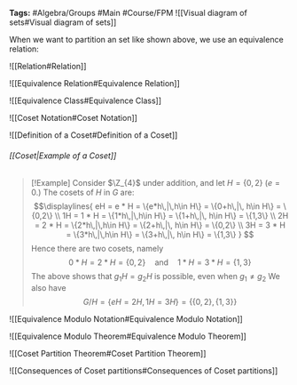 **Tags:** #Algebra/Groups #Main #Course/FPM 
![[Visual diagram of sets#Visual diagram of sets]]

When we want to partition an set like shown above, we use an equivalence relation:

![[Relation#Relation]]

![[Equivalence Relation#Equivalence Relation]]

![[Equivalence Class#Equivalence Class]]

![[Coset Notation#Coset Notation]]

![[Definition of a Coset#Definition of a Coset]]

###### [[Coset|Example of a Coset]]
> [!Example]
> Consider $\Z_{4}$ under addition, and let $H=\{0,2\}$ ($e=0$.) The cosets of $H$ in $G$ are:
> $$\displaylines{
eH = e * H = \{e*h\,|\,h\in H\} = \{0+h\,|\, h\in H\} = \{0,2\} \\
1H = 1 * H = \{1*h\,|\,h\in H\} = \{1+h\,|\, h\in H\} = \{1,3\} \\
2H = 2 * H = \{2*h\,|\,h\in H\} = \{2+h\,|\, h\in H\} = \{0,2\} \\
3H = 3 * H = \{3*h\,|\,h\in H\} = \{3+h\,|\, h\in H\} = \{1,3\}
}
> $$
> Hence there are two cosets, namely
> $$0*H=2*H=\{0,2\} \quad\text{and}\quad 1*H=3*H=\{1,3\}$$
> The above shows that $g_{1}H=g_{2}H$ is possible, even when $g_{1}\ne g_{2}$
> We also have
> $$G/H=\{eH=2H,1H=3H\} = \{\{0,2\}, \{1,3\}\}$$

![[Equivalence Modulo Notation#Equivalence Modulo Notation]]

![[Equivalence Modulo Theorem#Equivalence Modulo Theorem]]

![[Coset Partition Theorem#Coset Partition Theorem]]

![[Consequences of Coset partitions#Consequences of Coset partitions]]



